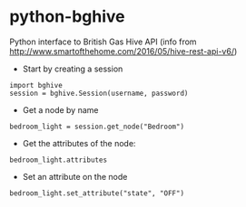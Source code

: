 # python-bghive
Python interface to British Gas Hive API (info from http://www.smartofthehome.com/2016/05/hive-rest-api-v6/)

- Start by creating a session

```
import bghive
session = bghive.Session(username, password)
```

- Get a node by name

```
bedroom_light = session.get_node("Bedroom")
```

- Get the attributes of the node:

```
bedroom_light.attributes
```

- Set an attribute on the node

```
bedroom_light.set_attribute("state", "OFF")
```

